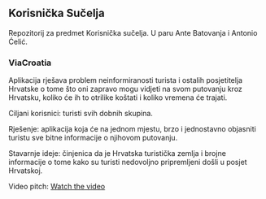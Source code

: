 ## Korisnička Sučelja

Repozitorij za predmet Korisnička sučelja. U paru Ante Batovanja i Antonio Ćelić.

### ViaCroatia

Aplikacija rješava problem neinformiranosti turista i ostalih posjetitelja Hrvatske o tome što oni zapravo mogu vidjeti na svom putovanju kroz Hrvatsku, koliko će ih to otrilike koštati i koliko vremena će trajati.

Ciljani korisnici: turisti svih dobnih skupina.

Rješenje: aplikacija koja će na jednom mjestu, brzo i jednostavno objasniti turistu sve bitne informacije o njihovom putovanju.

Stavarnje ideje: činjenica da je Hrvatska turistička zemlja i brojne informacije o tome kako su turisti nedovoljno pripremljeni došli u posjet Hrvatskoj.

Video pitch: [Watch the video](https://drive.google.com/file/d/1ocm7_QbPRgQYFm3B4eCj52pJuuP4XwQg/view?usp=drive_link)
